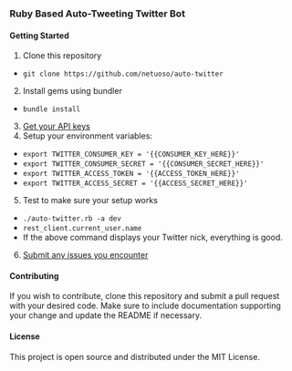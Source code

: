 ### Ruby Based Auto-Tweeting Twitter Bot

#### Getting Started

1. Clone this repository
 - `git clone https://github.com/netuoso/auto-twitter`
2. Install gems using bundler
 - `bundle install`
3. [Get your API keys](https://apps.twitter.com)
4. Setup your environment variables:
 - `export TWITTER_CONSUMER_KEY = '{{CONSUMER_KEY_HERE}}'`
 - `export TWITTER_CONSUMER_SECRET = '{{CONSUMER_SECRET_HERE}}'`
 - `export TWITTER_ACCESS_TOKEN = '{{ACCESS_TOKEN_HERE}}'`
 - `export TWITTER_ACCESS_SECRET = '{{ACCESS_SECRET_HERE}}'`
5. Test to make sure your setup works
 - `./auto-twitter.rb -a dev`
 - `rest_client.current_user.name`
 - If the above command displays your Twitter nick, everything is good.
6. [Submit any issues you encounter](https://github.com/netuoso/auto-twitter/issues/new)

#### Contributing

If you wish to contribute, clone this repository and submit a pull request with your
desired code. Make sure to include documentation supporting your change and update the README if necessary.

#### License

This project is open source and distributed under the MIT License.
